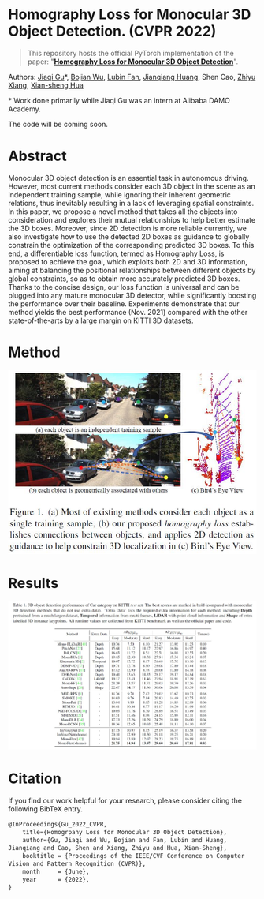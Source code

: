 # Homography Loss for Monocular 3D Object Detection. (CVPR 2022)
> This repository hosts the official PyTorch implementation of the paper: "[**Homography Loss for Monocular 3D Object Detection**](https://arxiv.org/abs/2204.00754)".

Authors: [Jiaqi Gu](https://scholar.google.com.hk/citations?user=1Fr1paQAAAAJ&hl=zh-CN)\*, [Bojian Wu](https://scholar.google.com.hk/citations?hl=zh-CN&user=pdx6Lg8AAAAJ), [Lubin Fan](https://scholar.google.com.hk/citations?user=byG_OEIAAAAJ&hl=zh-CN&oi=ao), [Jianqiang Huang](https://scholar.google.com.hk/citations?user=UqAybqgAAAAJ&hl=zh-CN&oi=ao), Shen Cao, [Zhiyu Xiang](https://scholar.google.com.hk/citations?user=mU08eBsAAAAJ&hl=zh-CN&oi=ao), [Xian-sheng Hua](https://scholar.google.com.hk/citations?user=6G-l4o0AAAAJ&hl=zh-CN&oi=ao)

\* Work done primarily while Jiaqi Gu was an intern at Alibaba DAMO Academy.

The code will be coming soon. 

# Abstract
Monocular 3D object detection is an essential task in autonomous driving. However, most current methods consider each 3D object in the scene as an independent training sample, while ignoring their inherent geometric relations, thus inevitably resulting in a lack of leveraging spatial constraints. In this paper, we propose a novel method that takes all the objects into consideration and explores their mutual relationships to help better estimate the 3D boxes. Moreover, since 2D detection is more reliable currently, we also investigate how to use the detected 2D boxes as guidance to globally constrain the optimization of the corresponding predicted 3D boxes. To this end, a differentiable loss function, termed as Homography Loss, is proposed to achieve the goal, which exploits both 2D and 3D information, aiming at balancing the positional relationships between different objects by global constraints, so as to obtain more accurately predicted 3D boxes. Thanks to the concise design, our loss function is universal and can be plugged into any mature monocular 3D detector, while significantly boosting the performance over their baseline. Experiments demonstrate that our method yields the best performance (Nov. 2021) compared with the other state-of-the-arts by a large margin on KITTI 3D datasets.

# Method
<img src='figs/fig1.jpg'>

# Results
<img src='figs/fig2.jpg'>

# Citation
If you find our work helpful for your research, please consider citing the following BibTeX entry.
```
@InProceedings{Gu_2022_CVPR,
    title={Homogrpahy Loss for Monocular 3D Object Detection},
    author={Gu, Jiaqi and Wu, Bojian and Fan, Lubin and Huang, Jianqiang and Cao, Shen and Xiang, Zhiyu and Hua, Xian-Sheng},
    booktitle = {Proceedings of the IEEE/CVF Conference on Computer Vision and Pattern Recognition (CVPR)},
    month     = {June},
    year      = {2022},
}
```
